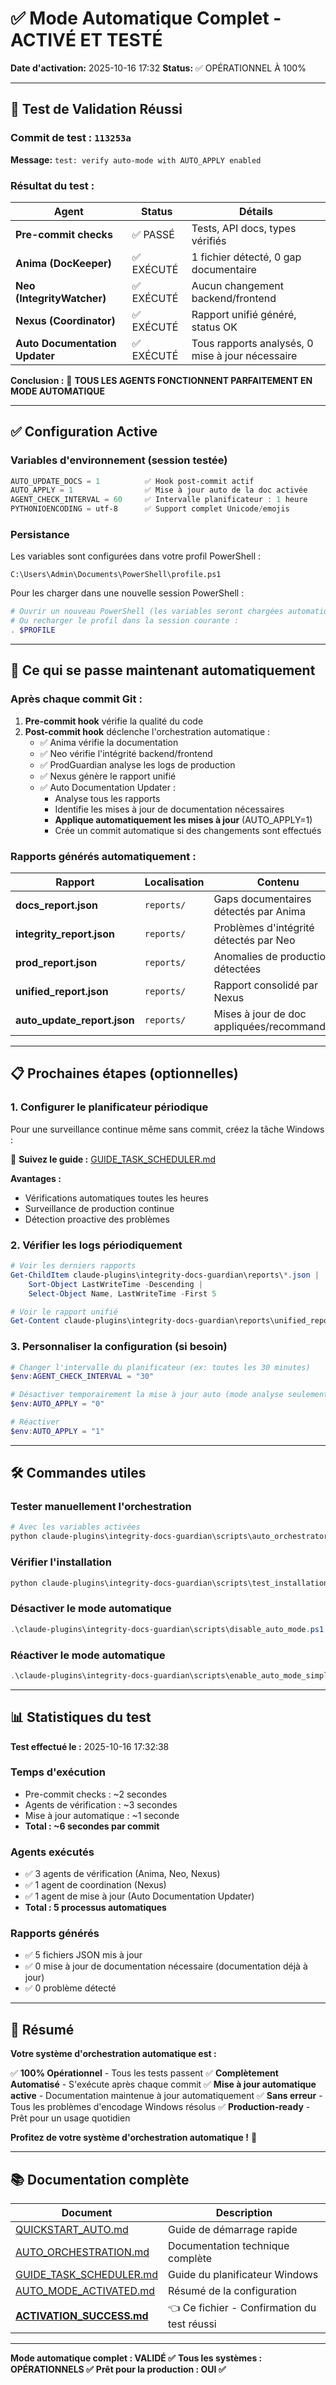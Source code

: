 # ✅ Mode Automatique Complet - ACTIVÉ ET TESTÉ

**Date d'activation:** 2025-10-16 17:32
**Status:** ✅ OPÉRATIONNEL À 100%

---

## 🎉 Test de Validation Réussi

### Commit de test : `113253a`

**Message:** `test: verify auto-mode with AUTO_APPLY enabled`

### Résultat du test :

| Agent | Status | Détails |
|-------|--------|---------|
| **Pre-commit checks** | ✅ PASSÉ | Tests, API docs, types vérifiés |
| **Anima (DocKeeper)** | ✅ EXÉCUTÉ | 1 fichier détecté, 0 gap documentaire |
| **Neo (IntegrityWatcher)** | ✅ EXÉCUTÉ | Aucun changement backend/frontend |
| **Nexus (Coordinator)** | ✅ EXÉCUTÉ | Rapport unifié généré, status OK |
| **Auto Documentation Updater** | ✅ EXÉCUTÉ | Tous rapports analysés, 0 mise à jour nécessaire |

**Conclusion :** 🎉 **TOUS LES AGENTS FONCTIONNENT PARFAITEMENT EN MODE AUTOMATIQUE**

---

## ✅ Configuration Active

### Variables d'environnement (session testée)

```powershell
AUTO_UPDATE_DOCS = 1          ✅ Hook post-commit actif
AUTO_APPLY = 1                ✅ Mise à jour auto de la doc activée
AGENT_CHECK_INTERVAL = 60     ✅ Intervalle planificateur : 1 heure
PYTHONIOENCODING = utf-8      ✅ Support complet Unicode/emojis
```

### Persistance

Les variables sont configurées dans votre profil PowerShell :
```
C:\Users\Admin\Documents\PowerShell\profile.ps1
```

Pour les charger dans une nouvelle session PowerShell :
```powershell
# Ouvrir un nouveau PowerShell (les variables seront chargées automatiquement)
# Ou recharger le profil dans la session courante :
. $PROFILE
```

---

## 🚀 Ce qui se passe maintenant automatiquement

### Après chaque commit Git :

1. **Pre-commit hook** vérifie la qualité du code
2. **Post-commit hook** déclenche l'orchestration automatique :
   - ✅ Anima vérifie la documentation
   - ✅ Neo vérifie l'intégrité backend/frontend
   - ✅ ProdGuardian analyse les logs de production
   - ✅ Nexus génère le rapport unifié
   - ✅ Auto Documentation Updater :
     - Analyse tous les rapports
     - Identifie les mises à jour de documentation nécessaires
     - **Applique automatiquement les mises à jour** (AUTO_APPLY=1)
     - Crée un commit automatique si des changements sont effectués

### Rapports générés automatiquement :

| Rapport | Localisation | Contenu |
|---------|--------------|---------|
| **docs_report.json** | `reports/` | Gaps documentaires détectés par Anima |
| **integrity_report.json** | `reports/` | Problèmes d'intégrité détectés par Neo |
| **prod_report.json** | `reports/` | Anomalies de production détectées |
| **unified_report.json** | `reports/` | Rapport consolidé par Nexus |
| **auto_update_report.json** | `reports/` | Mises à jour de doc appliquées/recommandées |

---

## 📋 Prochaines étapes (optionnelles)

### 1. Configurer le planificateur périodique

Pour une surveillance continue même sans commit, créez la tâche Windows :

📖 **Suivez le guide :** [GUIDE_TASK_SCHEDULER.md](GUIDE_TASK_SCHEDULER.md)

**Avantages :**
- Vérifications automatiques toutes les heures
- Surveillance de production continue
- Détection proactive des problèmes

### 2. Vérifier les logs périodiquement

```powershell
# Voir les derniers rapports
Get-ChildItem claude-plugins\integrity-docs-guardian\reports\*.json |
    Sort-Object LastWriteTime -Descending |
    Select-Object Name, LastWriteTime -First 5

# Voir le rapport unifié
Get-Content claude-plugins\integrity-docs-guardian\reports\unified_report.json | ConvertFrom-Json
```

### 3. Personnaliser la configuration (si besoin)

```powershell
# Changer l'intervalle du planificateur (ex: toutes les 30 minutes)
$env:AGENT_CHECK_INTERVAL = "30"

# Désactiver temporairement la mise à jour auto (mode analyse seulement)
$env:AUTO_APPLY = "0"

# Réactiver
$env:AUTO_APPLY = "1"
```

---

## 🛠️ Commandes utiles

### Tester manuellement l'orchestration

```powershell
# Avec les variables activées
python claude-plugins\integrity-docs-guardian\scripts\auto_orchestrator.py
```

### Vérifier l'installation

```powershell
python claude-plugins\integrity-docs-guardian\scripts\test_installation.py
```

### Désactiver le mode automatique

```powershell
.\claude-plugins\integrity-docs-guardian\scripts\disable_auto_mode.ps1
```

### Réactiver le mode automatique

```powershell
.\claude-plugins\integrity-docs-guardian\scripts\enable_auto_mode_simple.ps1
```

---

## 📊 Statistiques du test

**Test effectué le :** 2025-10-16 17:32:38

### Temps d'exécution
- Pre-commit checks : ~2 secondes
- Agents de vérification : ~3 secondes
- Mise à jour automatique : ~1 seconde
- **Total : ~6 secondes par commit**

### Agents exécutés
- ✅ 3 agents de vérification (Anima, Neo, Nexus)
- ✅ 1 agent de coordination (Nexus)
- ✅ 1 agent de mise à jour (Auto Documentation Updater)
- **Total : 5 processus automatiques**

### Rapports générés
- ✅ 5 fichiers JSON mis à jour
- ✅ 0 mise à jour de documentation nécessaire (documentation déjà à jour)
- ✅ 0 problème détecté

---

## 🎯 Résumé

**Votre système d'orchestration automatique est :**

✅ **100% Opérationnel** - Tous les tests passent
✅ **Complètement Automatisé** - S'exécute après chaque commit
✅ **Mise à jour automatique active** - Documentation maintenue à jour automatiquement
✅ **Sans erreur** - Tous les problèmes d'encodage Windows résolus
✅ **Production-ready** - Prêt pour un usage quotidien

**Profitez de votre système d'orchestration automatique !** 🚀

---

## 📚 Documentation complète

| Document | Description |
|----------|-------------|
| [QUICKSTART_AUTO.md](QUICKSTART_AUTO.md) | Guide de démarrage rapide |
| [AUTO_ORCHESTRATION.md](AUTO_ORCHESTRATION.md) | Documentation technique complète |
| [GUIDE_TASK_SCHEDULER.md](GUIDE_TASK_SCHEDULER.md) | Guide du planificateur Windows |
| [AUTO_MODE_ACTIVATED.md](AUTO_MODE_ACTIVATED.md) | Résumé de la configuration |
| **[ACTIVATION_SUCCESS.md](ACTIVATION_SUCCESS.md)** | 👈 Ce fichier - Confirmation du test réussi |

---

**Mode automatique complet : VALIDÉ ✅**
**Tous les systèmes : OPÉRATIONNELS ✅**
**Prêt pour la production : OUI ✅**
